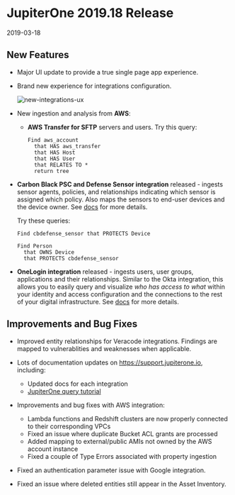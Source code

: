 # JupiterOne 2019.18 Release

2019-03-18

## New Features

- Major UI update to provide a true single page app experience.

- Brand new experience for integrations configuration.

   ![new-integrations-ux](../assets/integrations-no-headbar.gif)

- New ingestion and analysis from **AWS**:

    - **AWS Transfer for SFTP** servers and users. Try this query:
    
      ```j1ql
      Find aws_account
        that HAS aws_transfer
        that HAS Host
        that HAS User
        that RELATES TO *
        return tree
      ```

- **Carbon Black PSC and Defense Sensor integration** released - ingests sensor
  agents, policies, and relationships indicating which sensor is assigned which
  policy. Also maps the sensors to end-user devices and the device owner. See
  [docs][carbon-black-psc-doc] for more details.

  Try these queries:

    ```j1ql
    Find cbdefense_sensor that PROTECTS Device

    Find Person
      that OWNS Device
      that PROTECTS cbdefense_sensor
    ```

- **OneLogin integration** released - ingests users, user groups, applications
  and their relationships. Similar to the Okta integration, this allows you to
  easily query and visualize *who has access to what* within your identity and
  access configuration and the connections to the rest of your digital
  infrastructure. See [docs][onelogin-doc] for more details.

## Improvements and Bug Fixes

- Improved entity relationships for Veracode integrations. Findings are mapped
  to vulnerablities and weaknesses when applicable.

- Lots of documentation updates on <https://support.jupiterone.io>, including:

    - Updated docs for each integration
    - [JupiterOne query tutorial][j1ql-tutorial]

- Improvements and bug fixes with AWS integration:

    - Lambda functions and Redshift clusters are now properly connected to their corresponding VPCs
    - Fixed an issue where duplicate Bucket ACL grants are processed
    - Added mapping to external/public AMIs not owned by the AWS account instance
    - Fixed a couple of Type Errors associated with property ingestion

- Fixed an authentication parameter issue with Google integration.

- Fixed an issue where deleted entities still appear in the Asset Inventory.

[carbon-black-psc-doc]: ../docs/integrations/cbdefense/jupiter-integration-cbdefense.md
[onelogin-doc]: ../docs/integrations/onelogin/jupiter-integration-onelogin.md
[j1ql-tutorial]: ../guides/tutorial-j1ql.md